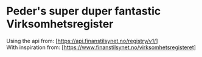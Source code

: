 # Peder's super duper fantastic Virksomhetsregister

Using the api from: [https://api.finanstilsynet.no/registry/v1/]  
With inspiration from: [https://www.finanstilsynet.no/virksomhetsregisteret]
